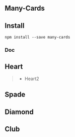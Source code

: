 ## Many-Cards

## Install

```
npm install --save many-cards
```

### Doc
## Heart
>* Heart2
## Spade
## Diamond
## Club
